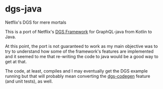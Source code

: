 # dgs-java
Netflix's DGS for mere mortals

This is a port of Netflix's [DGS Framework](https://github.com/Netflix/dgs-framework) for GraphQL-java from Kotlin to Java.

At this point, the port is not guaranteed to work as my main objective
was to try to understand how some of the framework's features are implemented
and it seemed to me that re-writing the code to java would be a good way to get at that.

The code, at least, compiles and I may eventually get the DGS example running
but that will probably mean converting the [dgs-codegen](https://github.com/Netflix/dgs-codegen) feature (and unit tests), as well.
